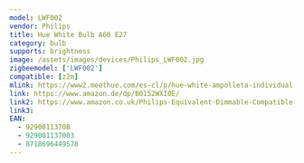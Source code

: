 ```yaml
---
model: LWF002
vendor: Philips
title: Hue White Bulb A60 E27
category: bulb
supports: brightness
image: /assets/images/devices/Philips_LWF002.jpg
zigbeemodel: ['LWF002']
compatible: [z2m]
mlink: https://www2.meethue.com/es-cl/p/hue-white-ampolleta-individual-e27/8718696449578
link: https://www.amazon.de/dp/B0152WXI0E/
link2: https://www.amazon.co.uk/Philips-Equivalent-Dimmable-Compatible-Assistant/dp/B0152WXI0E/
link3: 
EAN: 
  - 9290011370B
  - 929001137003
  - 8718696449578
---
```

